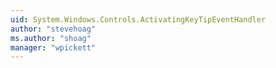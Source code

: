 ```yaml
---
uid: System.Windows.Controls.ActivatingKeyTipEventHandler
author: "stevehoag"
ms.author: "shoag"
manager: "wpickett"
---
```

